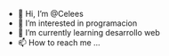 - 👋 Hi, I’m @Celees
- 👀 I’m interested in programacion
- 🌱 I’m currently learning desarrollo web
- 📫 How to reach me ...

<!---
Celees/Celees is a ✨ special ✨ repository because its `README.md` (this file) appears on your GitHub profile.
You can click the Preview link to take a look at your changes.
--->
